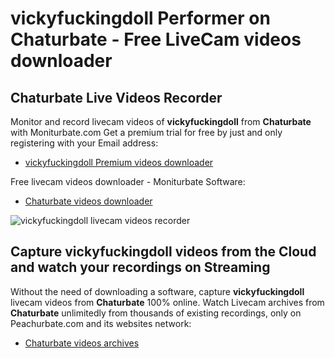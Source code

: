 # vickyfuckingdoll Performer on Chaturbate - Free LiveCam videos downloader

## Chaturbate Live Videos Recorder

Monitor and record livecam videos of **vickyfuckingdoll** from **Chaturbate** with Moniturbate.com
Get a premium trial for free by just and only registering with your Email address:
* [vickyfuckingdoll Premium videos downloader](https://moniturbate.com/request-demo-licence-key.html)

Free livecam videos downloader - Moniturbate Software:
* [Chaturbate videos downloader](https://moniturbate.com/moniturbate-download-software.html)

![vickyfuckingdoll livecam videos recorder](https://peachurnet.com/templates/moniturbate-software.png)


## Capture vickyfuckingdoll videos from the Cloud and watch your recordings on Streaming

Without the need of downloading a software, capture **vickyfuckingdoll** livecam videos from **Chaturbate** 100% online.
Watch Livecam archives from **Chaturbate** unlimitedly from thousands of existing recordings, only on Peachurbate.com and its websites network:
* [Chaturbate videos archives](https://peachurnet.com/)